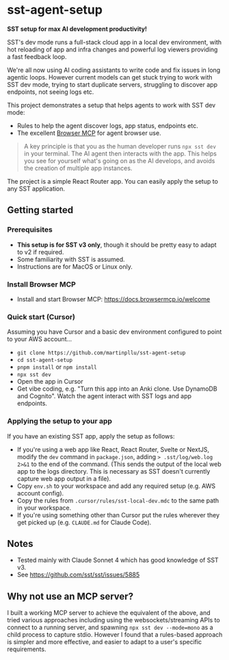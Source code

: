 # sst-agent-setup

**SST setup for max AI development productivity!**

SST's dev mode runs a full-stack cloud app in a local dev environment, with hot reloading of app and infra changes and powerful log viewers providing a fast feedback loop.

We're all now using AI coding assistants to write code and fix issues in long agentic loops. However current models can get stuck trying to work with SST dev mode, trying to start duplicate servers, struggling to discover app endpoints, not seeing logs etc.

This project demonstrates a setup that helps agents to work with SST dev mode:

- Rules to help the agent discover logs, app status, endpoints etc.
- The excellent [Browser MCP](https://browsermcp.io/) for agent browser use.

> A key principle is that you as the human developer runs `npx sst dev` in your terminal. The AI agent then interacts with the app. This helps you see for yourself what's going on as the AI develops, and avoids the creation of multiple app instances.

The project is a simple React Router app. You can easily apply the setup to any SST application. 

## Getting started

### Prerequisites

- **This setup is for SST v3 only**, though it should be pretty easy to adapt to v2 if required.
- Some familiarity with SST is assumed. 
- Instructions are for MacOS or Linux only.

### Install Browser MCP

- Install and start Browser MCP: https://docs.browsermcp.io/welcome

### Quick start (Cursor)

Assuming you have Cursor and a basic dev environment configured to point to your AWS account...

- `git clone https://github.com/martinpllu/sst-agent-setup`
- `cd sst-agent-setup`
- `pnpm install` or `npm install`
- `npx sst dev`
- Open the app in Cursor
- Get vibe coding, e.g. "Turn this app into an Anki clone. Use DynamoDB and Cognito". Watch the agent interact with SST logs and app endpoints.


### Applying the setup to your app

If you have an existing SST app, apply the setup as follows:

- If you're using a web app like React, React Router, Svelte or NextJS, modify the `dev` command in `package.json`, adding `> .sst/log/web.log 2>&1` to the end of the command. (This sends the output of the local web app to the logs directory. This is necessary as SST doesn't currently capture web app output in a file).
- Copy `env.sh` to your workspace and add any required setup (e.g. AWS account config).
- Copy the rules from `.cursor/rules/sst-local-dev.mdc` to the same path in your workspace.
- If you're using something other than Cursor put the rules wherever they get picked up (e.g. `CLAUDE.md` for Claude Code).

## Notes

- Tested mainly with Claude Sonnet 4 which has good knowledge of SST v3.
- See https://github.com/sst/sst/issues/5885

## Why not use an MCP server?

I built a working MCP server to achieve the equivalent of the above, and tried various approaches including using the websockets/streaming APIs to connect to a running server, and spawning `npx sst dev --mode=mono` as a child process to capture stdio. However I found that a rules-based approach is simpler and more effective, and easier to adapt to a user's specific requirements. 
